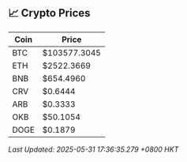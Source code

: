## 📈 Crypto Prices

| Coin | Price |
| ---- | ----- |
| BTC | $103577.3045 |
| ETH | $2522.3669 |
| BNB | $654.4960 |
| CRV | $0.6444 |
| ARB | $0.3333 |
| OKB | $50.1054 |
| DOGE | $0.1879 |

_Last Updated: 2025-05-31 17:36:35.279 +0800 HKT_